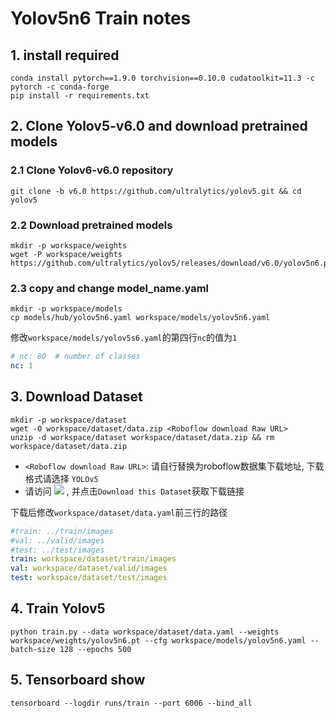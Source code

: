 # Yolov5n6 Train notes

## 1. install required
```shell
conda install pytorch==1.9.0 torchvision==0.10.0 cudatoolkit=11.3 -c pytorch -c conda-forge
pip install -r requirements.txt
```

## 2. Clone Yolov5-v6.0 and download pretrained models

### 2.1 Clone Yolov6-v6.0 repository

```shell
git clone -b v6.0 https://github.com/ultralytics/yolov5.git && cd yolov5
```

### 2.2 Download pretrained models

```shell
mkdir -p workspace/weights
wget -P workspace/weights https://github.com/ultralytics/yolov5/releases/download/v6.0/yolov5n6.pt
```

### 2.3 copy and change model_name.yaml

```shell
mkdir -p workspace/models
cp models/hub/yolov5n6.yaml workspace/models/yolov5n6.yaml
```

修改`workspace/models/yolov5s6.yaml`的第四行`nc`的值为`1`

```yaml
# nc: 80  # number of classes
nc: 1
```

## 3. Download Dataset

```shell
mkdir -p workspace/dataset
wget -O workspace/dataset/data.zip <Roboflow download Raw URL>
unzip -d workspace/dataset workspace/dataset/data.zip && rm workspace/dataset/data.zip
```

* `<Roboflow download Raw URL>`: 请自行替换为roboflow数据集下载地址, 下载格式请选择 `YOLOv5`
* 请访问 <a href="https://universe.roboflow.com/hackathon-8th/box-detect-omniverse"><img src="https://app.roboflow.com/images/download-dataset-badge.svg"></img></a> , 并点击`Download this Dataset`获取下载链接

下载后修改`workspace/dataset/data.yaml`前三行的路径

```yaml
#train: ../train/images
#val: ../valid/images
#test: ../test/images
train: workspace/dataset/train/images
val: workspace/dataset/valid/images
test: workspace/dataset/test/images
```


## 4. Train Yolov5

```shell
python train.py --data workspace/dataset/data.yaml --weights workspace/weights/yolov5n6.pt --cfg workspace/models/yolov5n6.yaml --batch-size 128 --epochs 500 
```

## 5. Tensorboard show

```shell
tensorboard --logdir runs/train --port 6006 --bind_all
```